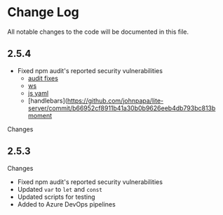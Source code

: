 # Change Log

All notable changes to the code will be documented in this file.

## 2.5.4

- Fixed npm audit's reported security vulnerabilities
  - [audit fixes](https://github.com/johnpapa/lite-server/commit/14f718f204f0305490166ec4e07fda6813996703)
  - [ws](https://github.com/johnpapa/lite-server/commit/7de85f2393ce17f493fc2f375820662cae421526)
  - [js yaml](https://github.com/johnpapa/lite-server/commit/a1f81830069970845dde7a0fbbb3449f1a20afc8)
  - [handlebars](https://github.com/johnpapa/lite-server/commit/b66952cf8911b41a30b0b9626eeb4db793bc813b
  [moment](https://github.com/johnpapa/lite-server/commit/cdef287b088b3488473cdaf9cfadba2a8d9af935)

Changes
## 2.5.3

Changes

- Fixed npm audit's reported security vulnerabilities
- Updated `var` to `let` and `const`
- Updated scripts for testing
- Added to Azure DevOps pipelines
